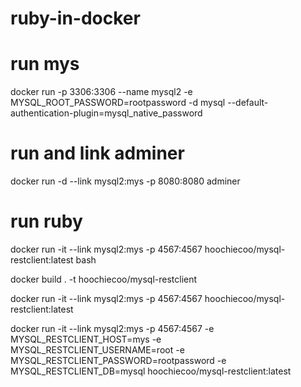 # ruby-in-docker

# run mys
docker run -p 3306:3306 --name mysql2 -e MYSQL_ROOT_PASSWORD=rootpassword -d mysql --default-authentication-plugin=mysql_native_password
# run and link adminer
docker run -d --link mysql2:mys -p 8080:8080 adminer
# run ruby
docker run -it --link mysql2:mys -p 4567:4567 hoochiecoo/mysql-restclient:latest bash

docker build . -t hoochiecoo/mysql-restclient

docker run -it --link mysql2:mys -p 4567:4567 hoochiecoo/mysql-restclient:latest


docker run -it --link mysql2:mys -p 4567:4567 -e MYSQL_RESTCLIENT_HOST=mys -e MYSQL_RESTCLIENT_USERNAME=root -e MYSQL_RESTCLIENT_PASSWORD=rootpassword -e MYSQL_RESTCLIENT_DB=mysql hoochiecoo/mysql-restclient:latest
